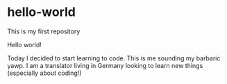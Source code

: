 # hello-world
This is my first repository

Hello world!

Today I decided to start learning to code.
This is me sounding my barbaric yawp.
I am a translator living in Germany looking to learn new things (especially about coding!)
